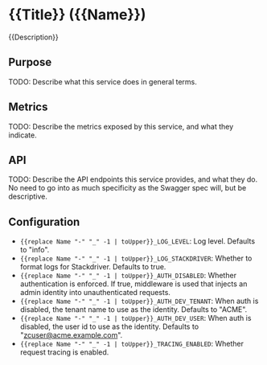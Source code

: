 # {{Title}} ({{Name}})

{{Description}}

## Purpose

TODO: Describe what this service does in general terms.

## Metrics

TODO: Describe the metrics exposed by this service, and what they indicate.

## API

TODO: Describe the API endpoints this service provides, and what they do. No
need to go into as much specificity as the Swagger spec will, but be
descriptive.

## Configuration

- `{{replace Name "-" "_" -1 | toUpper}}_LOG_LEVEL`: Log level. Defaults to "info".
- `{{replace Name "-" "_" -1 | toUpper}}_LOG_STACKDRIVER`: Whether to format logs for Stackdriver. Defaults to true.
- `{{replace Name "-" "_" -1 | toUpper}}_AUTH_DISABLED`: Whether authentication is enforced. If true, middleware is used that injects an admin identity into unauthenticated requests.
- `{{replace Name "-" "_" -1 | toUpper}}_AUTH_DEV_TENANT`: When auth is disabled, the tenant name to use as the identity. Defaults to "ACME".
- `{{replace Name "-" "_" -1 | toUpper}}_AUTH_DEV_USER`: When auth is disabled, the user id to use as the identity. Defaults to "zcuser@acme.example.com".
- `{{replace Name "-" "_" -1 | toUpper}}_TRACING_ENABLED`: Whether request tracing is enabled.
